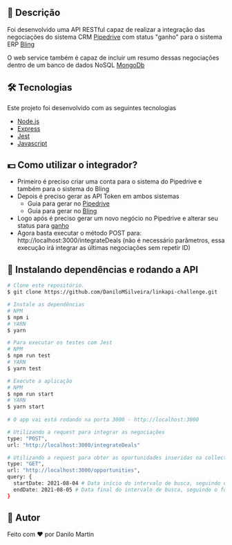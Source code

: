 ## :page_facing_up: Descrição
Foi desenvolvido uma API RESTful capaz de realizar a integração das negociações do sistema CRM [Pipedrive](https://www.pipedrive.com/pt) com status "ganho" para o sistema ERP [Bling](https://www.bling.com.br/)

O web service também é capaz de incluir um resumo dessas negociações dentro de um banco de dados NoSQL [MongoDb](https://www.mongodb.com/pt-br)

## 🛠 Tecnologias
Este projeto foi desenvolvido com as seguintes tecnologias

- [Node.js](https://nodejs.org/en/)
- [Express](https://expressjs.com/pt-br/)
- [Jest](https://jestjs.io/pt-BR/)
- [Javascript](https://pt.wikipedia.org/wiki/JavaScript)


## :dollar: Como utilizar o integrador?
- Primeiro é preciso criar uma conta para o sistema do Pipedrive e também para o sistema do Bling
- Depois é preciso gerar as API Token em ambos sistemas 
  - Guia para gerar no [Pipedrive](https://support.pipedrive.com/pt/article/how-can-i-find-my-personal-api-key)
  - Guia para gerar no [Bling](https://ajuda.bling.com.br/hc/pt-br/articles/360035558634-Usu%C3%A1rio-e-Usu%C3%A1rio-API)
 - Logo após é preciso gerar um novo negócio no Pipedrive e alterar seu status para [ganho](https://support.pipedrive.com/pt/article/deals-what-they-are-and-how-to-add-them)
 - Agora basta executar o método POST para: http://localhost:3000/integrateDeals (não é necessário parâmetros, essa execução irá integrar as últimas negociações sem repetir ID)

## :closed_book: Instalando dependências e rodando a API

```bash
# Clone este repositório.
$ git clone https://github.com/DaniloMSilveira/linkapi-challenge.git

# Instale as dependências
# NPM
$ npm i 
# YARN
$ yarn

# Para executar os testes com Jest
# NPM
$ npm run test
# YARN
$ yarn test

# Execute a aplicação
# NPM
$ npm run start
# YARN
$ yarn start
 
# O app vai está rodando na porta 3000 - http://localhost:3000

# Utilizando a request para integrar as negociações
type: "POST",
url: "http://localhost:3000/integrateDeals"

# Utilizando a request para obter as oportunidades inseridas na collection do MongoDB:
type: "GET",
url: "http://localhost:3000/opportunities",
query: {
  startDate: 2021-08-04 # Data início do intervalo de busca, seguindo o formato YYYY-MM-DD
  endDate: 2021-08-05 # Data final do intervalo de busca, seguindo o formato YYYY-MM-DD
}
```

## :man: Autor
Feito com ❤️ por Danilo Martin
